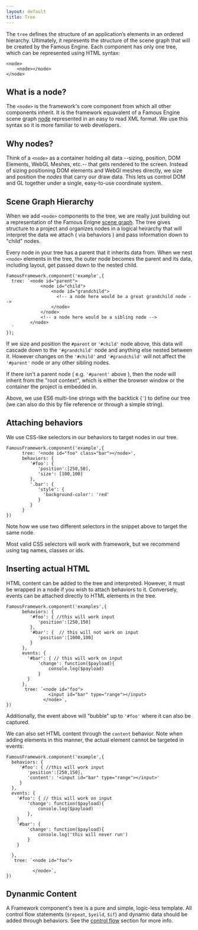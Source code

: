 ```yaml
---
layout: default
title: Tree
---
```


The `tree` defines the structure of an application’s elements in an ordered hierarchy. Ultimately, it represents the structure of the scene graph that will be created by the Famous Engine. Each component has only one tree, which can be represented using HTML syntax:

	<node>
	    <node></node>
	</node>


<h2 id="node">What is a node?</h2>

 The `<node>` is the framework's core component from which all other components inherit. It is the framework equavalent of a Famous Engine scene graph [node]() represented in an easy to read XML format. We use this syntax so it is more familiar to web developers. 

## Why nodes?

Think of a `<node>` as a container holding all data --sizing, position, DOM Elements, WebGL Meshes, etc.-- that gets rendered to the screen. Instead of sizing positioning DOM elements and WebGl meshes directly, we size and position the _nodes_ that carry our draw data. This lets us control DOM and GL together under a single, easy-to-use coordinate system. 

<h2 id="scene-graph">Scene Graph Hierarchy</h2>

When we add `<node>` components to the tree, we are really just building out a representation of the Famous Enigne [scene graph](http://famous.org/learn/scene-graph.html). The tree gives structure to a project and organizes nodes in a logical heirarchy that will interpret the data we attach ( via behaviors ) and pass information down to "child" nodes. 

Every node in your tree has a parent that it inherits data from. When we nest `<node>` elements in the tree, the outer node becomes the parent and its data, including layout, get passed down to the nested child. 

    FamousFramework.component('example',{
      tree: `<node id="parent">
                 <node id="child">
                     <node id="grandchild">
                       <!-- a node here would be a great grandchild node -->
                     </node>
                 </node>
                 <!-- a node here would be a sibling node -->
             </node>
      `
    });

If we size and position the `#parent` or `'#child'` node above, this data will cascade down to the `'#grandchild'` node and anything else nested between it. However changes on the `'#child'` and `'#grandchild'` will not affect the `'#parent'` node or any other sibling nodes.

If there isn't a parent node ( e.g. `'#parent'` above ), then the node will inherit from the "root context", which is either the browser window or the container the project is embedded in.

Above, we use ES6 multi-line strings with the backtick (<code>&#96;</code>) to define our tree (we can also do this by file reference or through a simple string).

## Attaching behaviors

We use CSS-like selectors in our behaviors to target nodes in our tree. 

    FamousFramework.component('example',{
          tree: '<node id="foo" class="bar"></node>',
          behaviors: {
             '#foo': {
                'position':[250,50],
                'size': [100,100]
             },
             '.bar': {
                'style': {
                  'background-color': 'red'
                }
             }
          }
    })

Note how we use two different selectors in the snippet above to target the same node.

Most valid CSS selectors will work with framework, but we recommend using tag names, classes or ids. 

## Inserting actual HTML

HTML content can be added to the tree and interpreted. However, it must be wrapped in a node if you wish to attach behaviors to it. Conversely, events can be attached directly to HTML elements in the tree. 

    FamousFramework.component('examples',{
          behaviors: {
             '#foo': { //this will work input
                'position':[250,150]
             },
             '#bar': {  // this will not work on input
                'position':[1000,100] 
             }
          },
          events: {
            '#bar': { // this will work on input
                'change': function($payload){
                    console.log($payload)
                }
            }
          },
           tree: `<node id="foo">
                    <input id="bar" type="range"></input>
                  </node>`,
    })
Additionally, the event above will "bubble" up to `'#foo'` where it can also be captured. 

We can also set HTML content through the `content` behavior. Note when adding elements in this manner, the actual element cannot be targeted in events:

    FamousFramework.component('example',{
      behaviors: {
         '#foo': { //this will work input
            'position':[250,150],
            'content': '<input id="bar" type="range"></input>'
         }
      },
      events: {
        '#foo': { // this will work on input
            'change': function($payload){
                console.log($payload)
            },
        }
        '#bar': {
            'change': function($payload){
                console.log('this will never run')
            }
        }
        
      },
       tree: `<node id="foo">
                
              </node>`,
    })

## Dynanmic Content

 A Framework component's tree is a pure and simple, logic-less template. All control flow statements (`$repeat`, `$yeild`, `$if`) and dynamic data should be added through behaviors. See the [control flow](control-flow.html) section for more info.


